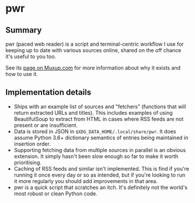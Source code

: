# pwr

## Summary

pwr (paced web reader) is a script and terminal-centric workflow I use for
keeping up to date with various sources online, shared on the off chance it's
useful to you too.

See its [page on Muxup.com](https://muxup.com/pwr) for more information about
why it exists and how to use it.

## Implementation details

* Ships with an example list of sources and "fetchers" (functions that will
  return extracted URLs and titles). This includes examples of using
  BeautifulSoup to extract from HTML in cases where RSS feeds are not present
  or are insufficient.
* Data is stored in JSON in `$XDG_DATA_HOME/.local/share/pwr`. It does assume
  Python 3.6+ dictionary semantics of entries being maintained in insertion
  order.
* Supporting fetching data from multiple sources in parallel is an obvious
  extension. It simply hasn't been slow enough so far to make it worth
  prioritising.
* Caching of RSS feeds and similar isn't implemented. This is find if you're
  running it once every day or so as intended, but if you're looking to run it
  more regularly you should add improvements in that area.
* pwr is a quick script that scratches an itch. It's definitely not the
  world's most robust or clean Python code.
